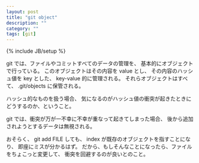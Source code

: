 ```yaml
---
layout: post
title: "git object"
description: ""
category: ""
tags: [git]
---
```

{% include JB/setup %}


git では、ファイルやコミットすべてのデータの管理を、
基本的にオブジェクトで行っている。
このオブジェクトはその内容を value とし、
その内容のハッシュ値を key とした、 key-value 的に管理される。
それらオブジェクトはすべて、 .git/objects に保管される。

ハッシュ的なものを扱う場合、
気になるのがハッシュ値の衝突が起きたときにどうするのか、ということ。

git では、衝突が万が一不幸に不幸が重なって起きてしまった場合、
後から追加されようとするデータは無視される。

おそらく、 git add FILE しても、 index が既存のオブジェクトを指すことになり、
即座にミスが分かるはず。
だから、もしそんなことになったら、ファイルをちょこっと変更して、
衝突を回避するのが良いとのこと。
